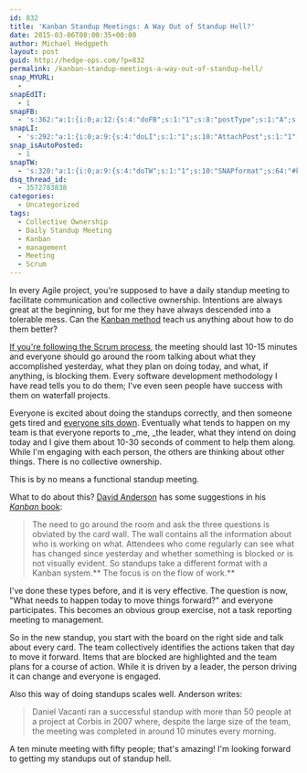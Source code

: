 ```yaml
---
id: 832
title: 'Kanban Standup Meetings: A Way Out of Standup Hell?'
date: 2015-03-06T08:00:35+00:00
author: Michael Hedgpeth
layout: post
guid: http://hedge-ops.com/?p=832
permalink: /kanban-standup-meetings-a-way-out-of-standup-hell/
snap_MYURL:
  - 
snapEdIT:
  - 1
snapFB:
  - 's:362:"a:1:{i:0;a:12:{s:4:"doFB";s:1:"1";s:8:"postType";s:1:"A";s:10:"AttachPost";s:1:"2";s:10:"SNAPformat";s:16:"%TITLE% - %SURL%";s:9:"isAutoImg";s:1:"A";s:8:"imgToUse";s:0:"";s:9:"isAutoURL";s:1:"A";s:8:"urlToUse";s:0:"";s:11:"isPrePosted";s:1:"1";s:8:"isPosted";s:1:"1";s:4:"pgID";s:35:"10152471133176268_10152610163321268";s:5:"pDate";s:19:"2015-03-06 14:09:26";}}";'
snapLI:
  - 's:292:"a:1:{i:0;a:9:{s:4:"doLI";s:1:"1";s:10:"AttachPost";s:1:"1";s:10:"SNAPformat";s:41:"New post has been published on %SITENAME%";s:11:"SNAPformatT";s:18:"New Post - %TITLE%";s:9:"isAutoImg";s:1:"A";s:8:"imgToUse";s:0:"";s:9:"isAutoURL";s:1:"A";s:8:"urlToUse";s:0:"";s:11:"isPrePosted";s:1:"1";}}";'
snap_isAutoPosted:
  - 1
snapTW:
  - 's:320:"a:1:{i:0;a:9:{s:4:"doTW";s:1:"1";s:10:"SNAPformat";s:64:"#kanban might get me out of standup hell, via @djaa_dja - %SURL%";s:8:"attchImg";s:1:"1";s:9:"isAutoImg";s:1:"A";s:8:"imgToUse";s:0:"";s:11:"isPrePosted";s:1:"1";s:8:"isPosted";s:1:"1";s:4:"pgID";s:18:"573847875320332291";s:5:"pDate";s:19:"2015-03-06 14:09:30";}}";'
dsq_thread_id:
  - 3572783838
categories:
  - Uncategorized
tags:
  - Collective Ownership
  - Daily Standup Meeting
  - Kanban
  - management
  - Meeting
  - Scrum
---
```

In every Agile project, you're supposed to have a daily standup meeting to facilitate communication and collective ownership. Intentions are always great at the beginning, but for me they have always descended into a tolerable mess. Can the <a title="Defining the Kanban Input Queue" href="http://hedge-ops.com/defining-the-k…an-input-queue/" target="_blank">Kanban method</a> teach us anything about how to do them better?<!--more-->

<a title="Daily Scrum" href="http://www.mountaingoatsoftware.com/agile/scrum/daily-scrum" target="_blank">If you're following the Scrum process</a>, the meeting should last 10-15 minutes and everyone should go around the room talking about what they accomplished yesterday, what they plan on doing today, and what, if anything, is blocking them. Every software development methodology I have read tells you to do them; I've even seen people have success with them on waterfall projects.

Everyone is excited about doing the standups correctly, and then someone gets tired and <a href="http://www.batimes.com/articles/seven-common-mistakes-with-the-daily-stand-up-meeting.html" target="_blank">everyone sits down</a>. Eventually what tends to happen on my team is that everyone reports to _me, _the leader, what they intend on doing today and I give them about 10-30 seconds of comment to help them along. While I'm engaging with each person, the others are thinking about other things. There is no collective ownership.

This is by no means a functional standup meeting.

What to do about this? <a title="David Anderson's site" href="http://www.djaa.com/" target="_blank">David Anderson</a> has some suggestions in his _<a title="Kanban" href="http://amzn.to/1yaebV5" target="_blank">Kanban </a>_<a title="Kanban" href="http://amzn.to/1yaebV5" target="_blank">book</a>:

> The need to go around the room and ask the three questions is obviated by the card wall. The wall contains all the information about who is working on what. Attendees who come regularly can see what has changed since yesterday and whether something is blocked or is not visually evident. So standups take a different format with a Kanban system.** The focus is on the flow of work.**

I've done these types before, and it is very effective. The question is now, "What needs to happen today to move things forward?" and everyone participates. This becomes an obvious group exercise, not a task reporting meeting to management.

So in the new standup, you start with the board on the right side and talk about every card. The team collectively identifies the actions taken that day to move it forward. Items that are blocked are highlighted and the team plans for a course of action. While it is driven by a leader, the person driving it can change and everyone is engaged.

Also this way of doing standups scales well. Anderson writes:

> Daniel Vacanti ran a successful standup with more than 50 people at a project at Corbis in 2007 where, despite the large size of the team, the meeting was completed in around 10 minutes every morning.

A ten minute meeting with fifty people; that's amazing! I'm looking forward to getting my standups out of standup hell.